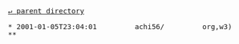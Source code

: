 <pre>
  <a href="../">&#x21b5; parent directory</a>
  
  * 2001-01-05T23:04:01&#x0009;&#x0009;achi56/&#x0009;&#x0009;org,w3)&#x0009;&#x0009;DesignIssues/Notation3
  ** <a href=""></a>
</pre>
